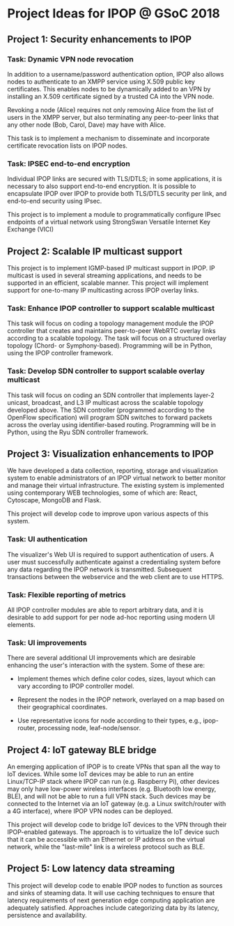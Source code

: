 # Project Ideas for IPOP @ GSoC 2018

## Project 1: Security enhancements to IPOP

### Task: Dynamic VPN node revocation

In addition to a username/password authentication option, IPOP also allows nodes to authenticate to an XMPP service using X.509 public key certificates. This enables nodes to be dynamically added to an VPN by installing an X.509 certificate signed by a trusted CA into the VPN node. 

Revoking a node (Alice) requires not only removing Alice from the list of users in the XMPP server, but also terminating any peer-to-peer links that any other node (Bob, Carol, Dave) may have with Alice. 

This task is to implement a mechanism to disseminate and incorporate certificate revocation lists on IPOP nodes.

### Task: IPSEC end-to-end encryption

Individual IPOP links are secured with TLS/DTLS; in some applications, it is necessary to also support end-to-end encryption. It is possible to encapsulate IPOP over IPOP to provide both TLS/DTLS security per link, and end-to-end security using IPsec.

This project is to implement a module to programmatically configure IPsec endpoints of a virtual network using StrongSwan Versatile Internet Key Exchange (VICI)

## Project 2: Scalable IP multicast support

This project is to implement IGMP-based IP multicast support in IPOP. IP multicast is used in several streaming applications, and needs to be supported in an efficient, scalable manner. This project will implement support for one-to-many IP multicasting across IPOP overlay links. 

### Task: Enhance IPOP controller to support scalable multicast

This task will focus on coding a topology management module the IPOP controller that creates and maintains peer-to-peer WebRTC overlay links according to a scalable topology. The task will focus on a structured overlay topology (Chord- or Symphony-based). Programming will be in Python, using the IPOP controller framework.

### Task: Develop SDN controller to support scalable overlay multicast

This task will focus on coding an SDN controller that implements layer-2 unicast, broadcast, and L3 IP multicast across the scalable topology developed above. The SDN controller (programmed according to the OpenFlow specification) will program SDN switches to forward packets across the overlay using identifier-based routing. Programming will be in Python, using the Ryu SDN controller framework.

## Project 3: Visualization enhancements to IPOP

We have developed a data collection, reporting, storage and visualization system to enable administrators of an IPOP virtual network to better monitor and manage their virtual infrastructure. The existing system is implemented using contemporary WEB technologies, some of which are: React, Cytoscape, MongoDB and Flask. 

This project will develop code to improve upon various aspects of this system.

### Task: UI authentication

The visualizer's Web UI is required to support authentication of users. A user must successfully authenticate against a credentialing system before any data regarding the IPOP network is transmitted. Subsequent transactions between the webservice and the web client are to use HTTPS.  

### Task: Flexible reporting of metrics

All IPOP controller modules are able to report arbitrary data, and it is desirable to add support for per node ad-hoc reporting using modern UI elements.

### Task: UI improvements
There are several additional UI improvements which are desirable enhancing the user's interaction with the system. Some of these are:
* Implement themes which define color codes, sizes, layout which can vary according to IPOP controller model. 

* Represent the nodes in the IPOP network, overlayed on a map based on their geographical coordinates.

* Use representative icons for node according to their types, e.g., ipop-router, processing node, leaf-node/sensor.

## Project 4: IoT gateway BLE bridge

An emerging application of IPOP is to create VPNs that span all the way to IoT devices. While some IoT devices may be able to run an entire Linux/TCP-IP stack where IPOP can run (e.g. Raspberry Pi), other devices may only have low-power wireless interfaces (e.g. Bluetooth low energy, BLE), and will not be able to run a full VPN stack. Such devices may be connected to the Internet via an IoT gateway (e.g. a Linux switch/router with a 4G interface), where IPOP VPN nodes can be deployed. 

This project will develop code to bridge IoT devices to the VPN through their IPOP-enabled gateways. The approach is to virtualize the IoT device such that it can be accessible with an Ethernet or IP address on the virtual network, while the "last-mile" link is a wireless protocol such as BLE.

## Project 5: Low latency data streaming

This project will develop code to enable IPOP nodes to function as sources and sinks of steaming data. It will use caching techniques to ensure that latency requirements of next generation edge computing application are adequately satisfied. Approaches include categorizing data by its latency, persistence and availability.